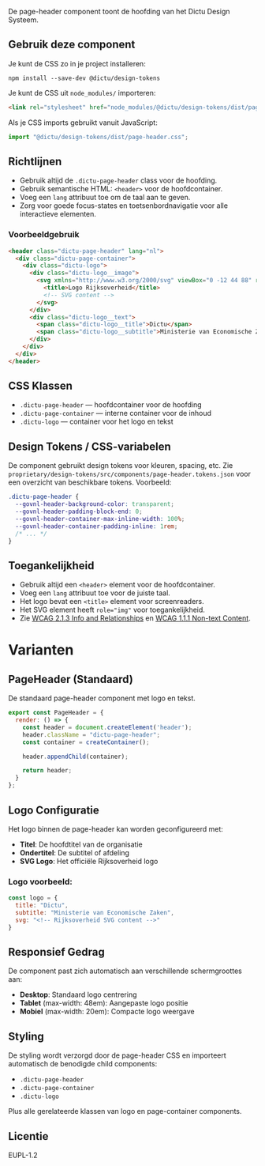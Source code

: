 <!-- @license CC0-1.0 -->

De page-header component toont de hoofding van het Dictu Design Systeem.

## Gebruik deze component

Je kunt de CSS zo in je project installeren:

```console
npm install --save-dev @dictu/design-tokens
```

Je kunt de CSS uit `node_modules/` importeren:

```html
<link rel="stylesheet" href="node_modules/@dictu/design-tokens/dist/page-header.css" />
```

Als je CSS imports gebruikt vanuit JavaScript:

```javascript
import "@dictu/design-tokens/dist/page-header.css";
```

## Richtlijnen

- Gebruik altijd de `.dictu-page-header` class voor de hoofding.
- Gebruik semantische HTML: `<header>` voor de hoofdcontainer.
- Voeg een `lang` attribuut toe om de taal aan te geven.
- Zorg voor goede focus-states en toetsenbordnavigatie voor alle interactieve elementen.

### Voorbeeldgebruik

```html
<header class="dictu-page-header" lang="nl">
  <div class="dictu-page-container">
    <div class="dictu-logo">
      <div class="dictu-logo__image">
        <svg xmlns="http://www.w3.org/2000/svg" viewBox="0 -12 44 88" role="img">
          <title>Logo Rijksoverheid</title>
          <!-- SVG content -->
        </svg>
      </div>
      <div class="dictu-logo__text">
        <span class="dictu-logo__title">Dictu</span>
        <span class="dictu-logo__subtitle">Ministerie van Economische Zaken</span>
      </div>
    </div>
  </div>
</header>
```

## CSS Klassen
- `.dictu-page-header` — hoofdcontainer voor de hoofding
- `.dictu-page-container` — interne container voor de inhoud
- `.dictu-logo` — container voor het logo en tekst

## Design Tokens / CSS-variabelen
De component gebruikt design tokens voor kleuren, spacing, etc. Zie `proprietary/design-tokens/src/components/page-header.tokens.json` voor een overzicht van beschikbare tokens. Voorbeeld:

```css
.dictu-page-header {
  --govnl-header-background-color: transparent;
  --govnl-header-padding-block-end: 0;
  --govnl-header-container-max-inline-width: 100%;
  --govnl-header-container-padding-inline: 1rem;
  /* ... */
}
```

## Toegankelijkheid
- Gebruik altijd een `<header>` element voor de hoofdcontainer.
- Voeg een `lang` attribuut toe voor de juiste taal.
- Het logo bevat een `<title>` element voor screenreaders.
- Het SVG element heeft `role="img"` voor toegankelijkheid.
- Zie [WCAG 2.1.3 Info and Relationships](https://www.w3.org/WAI/WCAG21/Understanding/info-and-relationships.html) en [WCAG 1.1.1 Non-text Content](https://www.w3.org/WAI/WCAG21/Understanding/non-text-content.html).

# Varianten

## PageHeader (Standaard)
De standaard page-header component met logo en tekst.

```js
export const PageHeader = {
  render: () => {
    const header = document.createElement('header');
    header.className = "dictu-page-header";
    const container = createContainer();

    header.appendChild(container);

    return header;
  }
};
```

## Logo Configuratie
Het logo binnen de page-header kan worden geconfigureerd met:
- **Titel**: De hoofdtitel van de organisatie
- **Ondertitel**: De subtitel of afdeling
- **SVG Logo**: Het officiële Rijksoverheid logo

### Logo voorbeeld:
```js
const logo = {
  title: "Dictu",
  subtitle: "Ministerie van Economische Zaken",
  svg: "<!-- Rijksoverheid SVG content -->"
}
```

## Responsief Gedrag
De component past zich automatisch aan verschillende schermgroottes aan:
- **Desktop**: Standaard logo centrering
- **Tablet** (max-width: 48em): Aangepaste logo positie
- **Mobiel** (max-width: 20em): Compacte logo weergave

## Styling
De styling wordt verzorgd door de page-header CSS en importeert automatisch de benodigde child components:
- `.dictu-page-header`
- `.dictu-page-container`
- `.dictu-logo`

Plus alle gerelateerde klassen van logo en page-container components.

## Licentie
EUPL-1.2

